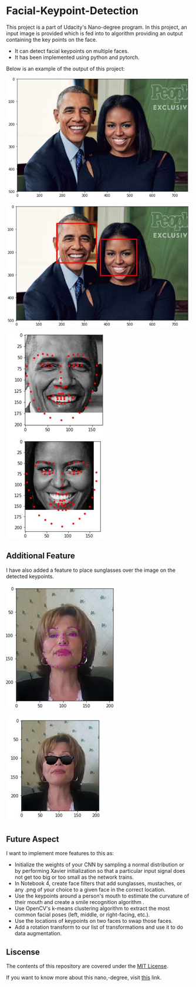 # Facial-Keypoint-Detection
This project is a part of Udacity's Nano-degree program. In this project, an input image is provided which is fed into to algorithm 
providing an output containing the key points on the face. 
* It can detect facial keypoints on multiple faces.
* It has been implemented using python and pytorch.

Below is an example of the output of this project:


![Input Image](/picturesToDemonstrate/InputImage.JPG)

![Faces detected](/picturesToDemonstrate/detectedFaces.JPG)

![Keypoints detected](/picturesToDemonstrate/detectedKeypoints.JPG)

## Additional Feature
I have also added a feature to place sunglasses over the image on the detected keypoints.

![Input Image](/picturesToDemonstrate/pictureForglasses.JPG)

![Input Image](/picturesToDemonstrate/outputGlasses.JPG)

## Future Aspect
I want to implement more features to this as:
* Initialize the weights of your CNN by sampling a normal distribution or by performing Xavier initialization so that a particular
input signal does not get too big or too small as the network trains.
* In Notebook 4, create face filters that add sunglasses, mustaches, or any .png of your choice to a given face in the correct location.
* Use the keypoints around a person's mouth to estimate the curvature of their mouth and create a smile recognition algorithm .
* Use OpenCV's k-means clustering algorithm to extract the most common facial poses (left, middle, or right-facing, etc.).
* Use the locations of keypoints on two faces to swap those faces.
* Add a rotation transform to our list of transformations and use it to do data augmentation.

## Liscense
The contents of this repository are covered under the [MIT License](https://github.com/udacity/ud777-writing-readmes/blob/master/LICENSE).

If you want to know more about this nano,-degree, visit [this](https://www.udacity.com/course/computer-vision-nanodegree--nd891) link.


